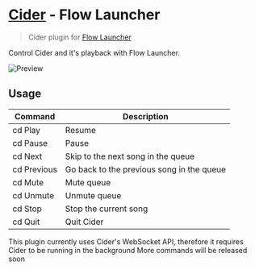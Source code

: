 # [Cider](https://cider.sh) - Flow Launcher

> Cider plugin for [Flow Launcher](https://github.com/Flow-launcher/Flow.Launcher)

Control Cider and it's playback with Flow Launcher.

![Preview](https://user-images.githubusercontent.com/79590499/197331790-d0357eaa-e0cb-4836-8e50-52b09f28dbab.png)

## Usage

| Command     | Description                               |
| ----------- | ----------------------------------------- |
| cd Play     | Resume                                    |
| cd Pause    | Pause                                     |
| cd Next     | Skip to the next song in the queue        |
| cd Previous | Go back to the previous song in the queue |
| cd Mute     | Mute queue                                |
| cd Unmute   | Unmute queue                              |
| cd Stop     | Stop the current song                     |
| cd Quit     | Quit Cider                                |

This plugin currently uses Cider's WebSocket API, therefore it requires Cider to be running in the background
More commands will be released soon
